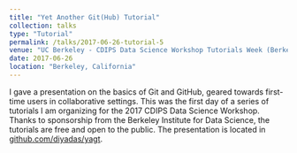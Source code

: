 ```yaml
---
title: "Yet Another Git(Hub) Tutorial"
collection: talks
type: "Tutorial"
permalink: /talks/2017-06-26-tutorial-5
venue: "UC Berkeley - CDIPS Data Science Workshop Tutorials Week (Berkeley Institute for Data Science)"
date: 2017-06-26
location: "Berkeley, California"
---
```


I gave a presentation on the basics of Git and GitHub, geared towards first-time users in collaborative settings. This was the first day of a series of tutorials I am organizing for the 2017 CDIPS Data Science Workshop. Thanks to sponsorship from the Berkeley Institute for Data Science, the tutorials are free and open to the public. The presentation is located in [github.com/diyadas/yagt](https://github.com/diyadas/yagt).